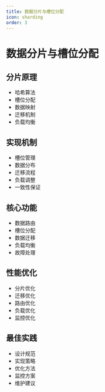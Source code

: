 ```yaml
---
title: 数据分片与槽位分配
icon: sharding
order: 3
---
```


# 数据分片与槽位分配

## 分片原理
- 哈希算法
- 槽位分配
- 数据映射
- 迁移机制
- 负载均衡

## 实现机制
- 槽位管理
- 数据分布
- 迁移流程
- 负载调整
- 一致性保证

## 核心功能
- 数据路由
- 槽位分配
- 数据迁移
- 负载均衡
- 故障处理

## 性能优化
- 分片优化
- 迁移优化
- 路由优化
- 负载优化
- 监控优化

## 最佳实践
- 设计规范
- 实现策略
- 优化方法
- 监控方案
- 维护建议
